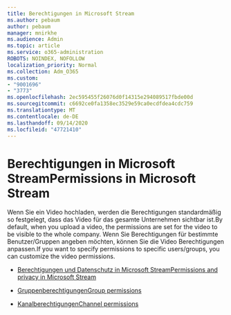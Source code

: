```yaml
---
title: Berechtigungen in Microsoft Stream
ms.author: pebaum
author: pebaum
manager: mnirkhe
ms.audience: Admin
ms.topic: article
ms.service: o365-administration
ROBOTS: NOINDEX, NOFOLLOW
localization_priority: Normal
ms.collection: Adm_O365
ms.custom:
- "9001696"
- "3773"
ms.openlocfilehash: 2ec595455f26076d0f14315e294089517fbde00d
ms.sourcegitcommit: c6692ce0fa1358ec3529e59ca0ecdfdea4cdc759
ms.translationtype: MT
ms.contentlocale: de-DE
ms.lasthandoff: 09/14/2020
ms.locfileid: "47721410"
---
```

# <a name="permissions-in-microsoft-stream"></a><span data-ttu-id="77f54-102">Berechtigungen in Microsoft Stream</span><span class="sxs-lookup"><span data-stu-id="77f54-102">Permissions in Microsoft Stream</span></span>

<span data-ttu-id="77f54-103">Wenn Sie ein Video hochladen, werden die Berechtigungen standardmäßig so festgelegt, dass das Video für das gesamte Unternehmen sichtbar ist.</span><span class="sxs-lookup"><span data-stu-id="77f54-103">By default, when you upload a video, the permissions are set for the video to be visible to the whole company.</span></span> <span data-ttu-id="77f54-104">Wenn Sie Berechtigungen für bestimmte Benutzer/Gruppen angeben möchten, können Sie die Video Berechtigungen anpassen.</span><span class="sxs-lookup"><span data-stu-id="77f54-104">If you want to specify permissions to specific users/groups, you can customize the video permissions.</span></span>

- [<span data-ttu-id="77f54-105">Berechtigungen und Datenschutz in Microsoft Stream</span><span class="sxs-lookup"><span data-stu-id="77f54-105">Permissions and privacy in Microsoft Stream</span></span>](https://docs.microsoft.com/stream/portal-permissions)

- [<span data-ttu-id="77f54-106">Gruppenberechtigungen</span><span class="sxs-lookup"><span data-stu-id="77f54-106">Group permissions</span></span>](https://docs.microsoft.com/stream/portal-permissions#group-permissions)

- [<span data-ttu-id="77f54-107">Kanalberechtigungen</span><span class="sxs-lookup"><span data-stu-id="77f54-107">Channel permissions</span></span>](https://docs.microsoft.com/stream/portal-permissions#channel-permissions)